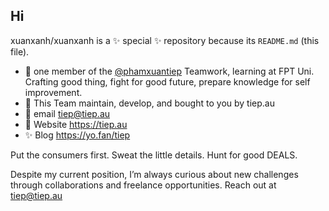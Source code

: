 ## Hi
xuanxanh/xuanxanh is a ✨ special ✨ repository because its `README.md` (this file).

- 🥋 one member of the [@phamxuantiep](https://www.github.com/phamxuantiep) Teamwork, learning at FPT Uni. Crafting good thing, fight for good future, prepare knowledge for self improvement.
- 👀 This Team maintain, develop, and bought to you by tiep.au
- 🌱 email tiep@tiep.au
- 💞️ Website https://tiep.au
- ✨ Blog https://yo.fan/tiep

Put the consumers first. Sweat the little details. Hunt for good DEALS.

Despite my current position, I’m always curious about new challenges through collaborations and freelance opportunities. Reach out at tiep@tiep.au

